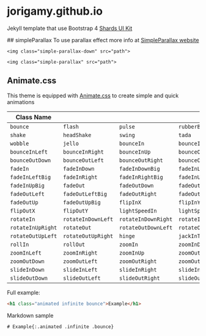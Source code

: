 # jorigamy.github.io

Jekyll template that use Bootstrap 4 [Shards UI Kit](https://designrevision.com/downloads/shards/?ref=producthunt)

## simpleParallax
To use parallax effect more info at [SimpleParallax website](https://anakao-theme.com/simpleparallax/)

```
<img class="simple-parallax-down" src="path">

<img class="simple-parallax" src="path">
```

## Animate.css

This theme is equipped with [Animate.css](https://daneden.github.io/animate.css/) to create simple and quick animations

| ﻿Class Name | | | |
|--------------------|--------------------|--------------------|--------------------|
| `bounce` |`flash` |`pulse` |`rubberBand` |
| `shake` |`headShake` |`swing` |`tada` |
| `wobble` |`jello` |`bounceIn` |`bounceInDown` |
| `bounceInLeft` |`bounceInRight` |`bounceInUp` |`bounceOut` |
| `bounceOutDown` |`bounceOutLeft` |`bounceOutRight` |`bounceOutUp` |
| `fadeIn` |`fadeInDown` |`fadeInDownBig` |`fadeInLeft` |
| `fadeInLeftBig` |`fadeInRight` |`fadeInRightBig` |`fadeInUp` |
| `fadeInUpBig` |`fadeOut` |`fadeOutDown` |`fadeOutDownBig` |
| `fadeOutLeft` |`fadeOutLeftBig` |`fadeOutRight` |`fadeOutRightBig` |
| `fadeOutUp` |`fadeOutUpBig` |`flipInX` |`flipInY` |
| `flipOutX` |`flipOutY` |`lightSpeedIn` |`lightSpeedOut` |
| `rotateIn` |`rotateInDownLeft` |`rotateInDownRight` |`rotateInUpLeft` |
| `rotateInUpRight` |`rotateOut` |`rotateOutDownLeft` |`rotateOutDownRight` |
| `rotateOutUpLeft` |`rotateOutUpRight` |`hinge` |`jackInTheBox` |
| `rollIn` |`rollOut` |`zoomIn` |`zoomInDown` |
| `zoomInLeft` |`zoomInRight` |`zoomInUp` |`zoomOut` |
| `zoomOutDown` |`zoomOutLeft` |`zoomOutRight` |`zoomOutUp` |
| `slideInDown` |`slideInLeft` |`slideInRight` |`slideInUp` |
| `slideOutDown` |`slideOutLeft` |`slideOutRight` |`slideOutUp` |

Full example:

```html
<h1 class="animated infinite bounce">Example</h1>
```
Markdown sample

```html
# Example{:.animated .infinite .bounce}
```
